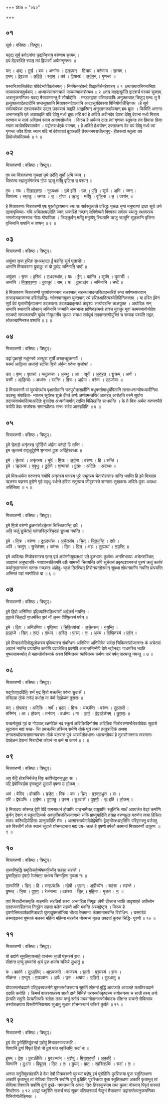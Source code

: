 +++
title = "०६०"

+++


## ०१
सूर्यः। वसिष्ठः। त्रिष्टुप्।

यद॒द्य सू॑र्य॒ ब्रवोऽना॑गा उ॒द्यन्मि॒त्राय॒ वरु॑णाय स॒त्यम् ।  
व॒यं दे॑व॒त्रादि॑ते स्याम॒ तव॑ प्रि॒यासो॑ अर्यमन्गृ॒णन्तः॑ ॥

यत् । अ॒द्य । सू॒र्य॒ । ब्रवः॑ । अना॑गाः । उ॒त्ऽयन् । मि॒त्राय॑ । वरु॑णाय । स॒त्यम् ।  
व॒यम् । दे॒व॒ऽत्रा । अ॒दि॒ते॒ । स्या॒म॒ । तव॑ । प्रि॒यासः॑ । अ॒र्य॒म॒न् । गृ॒णन्तः॑ ॥

यस्यनिःश्वसितंवेदा योवेदेभ्योखिलंजगत् । निर्ममेतमहंवन्दे विद्यातीर्थमहेश्वरम् ॥ १ ॥व्याख्यायनिगमाभिज्ञः पञ्चमस्यचतुर्थकम् । अध्यायंसायणाचार्यः पञ्चमंव्याकरोत्यथ ॥ २ ॥तत्र यदद्यसूर्येति द्वादशर्चं पञ्चमं सूक्तम् अत्रानुक्रमणिका-यदद्य मैत्रावरुणन्तु वै सौर्याद्येति । मण्डलद्रष्टा वसिष्ठऋषिः अनुक्तत्वात् त्रिष्टुप् छन्दः तु वै इत्युक्तत्वादेतदादीनि सप्तसूक्तानि मित्रावरुणदेवत्यानि आद्यासूर्यदेवस्या विनियोगोलैङ्गिकः ।हे सूर्य सर्वस्यप्रेरक एतन्नामकदेव उद्यन् उदयंस्त्वं यद्यदि अद्यास्मिन् अनुष्ठानकालेस्मान् ब्रवः ब्रूयाः । किमिति अनागाः अनागसइति एते अपापाइति यदि देवेषु मध्ये ब्रूयाः तर्हि वयं हे अदिते अदीनदेव देवत्रा देवेषु देवानां मध्ये मित्राय वरुणाय च सत्वं अवितथं स्याम अनागसोभवेम । किञ्च हे अर्यमन् दातः त्वां गृणन्तः स्तुवन्तः तव प्रियासः प्रियाः स्याम त्वत्प्रेमविषयाभवेम । यद्वोत्तरार्धएकं वाक्यम् । हे अदिते हेअर्यमन् उक्तलक्षण देव वयं देवेषु मध्ये त्वां गृणन्तः तवैव प्रियाः स्याम यदि मां देवेष्वपापं ब्रूयास्तर्हि तैरयमनपराधीत्यनुगृ- हीतस्त्वां स्तुत्वा तव प्रियोभवेयमित्यर्थः ॥ १ ॥

## ०२
मित्रावरुणौ। वसिष्ठः। त्रिष्टुप्।

ए॒ष स्य मि॑त्रावरुणा नृ॒चक्षा॑ उ॒भे उदे॑ति॒ सूर्यो॑ अ॒भि ज्मन् ।  
विश्व॑स्य स्था॒तुर्जग॑तश्च गो॒पा ऋ॒जु मर्ते॑षु वृजि॒ना च॒ पश्य॑न् ॥

ए॒षः । स्यः । मि॒त्रा॒व॒रु॒णा॒ । नृ॒ऽचक्षाः॑ । उ॒भे इति॑ । उत् । ए॒ति॒ । सूर्यः॑ । अ॒भि । ज्मन् ।  
विश्व॑स्य । स्था॒तुः । जग॑तः । च॒ । गो॒पाः । ऋ॒जु । मर्ते॑षु । वृ॒जि॒ना । च॒ । पश्य॑न् ॥

हे मित्रावरुणा मित्रावरुणौ एषः पुरतोदृश्यमानः स्यः सः सर्वस्तुत्यत्वे प्रसिद्धः नृचक्षः नृणां मनुष्याणां द्रष्टा सूर्यः उभे द्यावापृथिव्या- वभि अभिलक्ष्यउदेति ज्मन् अन्तरिक्षे गच्छन् सविशेष्यते विश्वस्य सर्वस्य स्थातुः स्थावरस्य जगतोजङ्गमस्यच गोपाः गोपायिता । किङ्कुर्वन् मर्तेषु मनुष्येषु स्थितानि ऋजु ऋजूनि सुकृतानि वृजिना वृजिनानि पापानि च पश्यन् ॥ २ ॥

## ०३
मित्रावरुणौ। वसिष्ठः। त्रिष्टुप्।

अयु॑क्त स॒प्त ह॒रितः॑ स॒धस्था॒द्या ईं॒ वह॑न्ति॒ सूर्यं॑ घृ॒ताचीः॑ ।  
धामा॑नि मित्रावरुणा यु॒वाकुः॒ सं यो यू॒थेव॒ जनि॑मानि॒ चष्टे॑ ॥

अयु॑क्त । स॒प्त । ह॒रितः॑ । स॒धऽस्था॑त् । याः । ई॒म् । वह॑न्ति । सूर्य॑म् । घृ॒ताचीः॑ ।  
धामा॑नि । मि॒त्रा॒व॒रु॒णा॒ । यु॒वाकुः॑ । सम् । यः । यू॒थाऽइ॑व । जनि॑मानि । चष्टे॑ ॥

हे मित्रावरुण मित्रावरुणौ युवयोरगमनाय सधस्थात् सहस्थानादन्तरिक्षादन्तरिक्षे सप्त सर्पणस्वभावान् तत्सङ्ख्याकान्वा हरितोहरिद्व- र्णानश्वानयुक्त युक्तवान् रथे हरितआदित्यस्येतिहिनिरुक्तम् । या हरित ईमेनं सूर्यं देवं घृताचीर्घृताञ्चना उदकवत्यः उदकप्रदाइत्यर्थः तादृश्यः सत्योवहन्ति ताअयुक्त । अथोदितः सन् धामानि स्थानानि लोकान् जनिमानि जन्मानि जन्मभाजः प्राणिनइत्यर्थः तांश्च युवाकुः युवां कामयमानोयोदेवः सञ्चष्टे सम्यक्पश्यति यूथेव गोयूथानीव यूथपाः सयथा सर्वयूथं तदवान्तरगोयुक्तिं च सम्यक् पश्यति तद्वत् लोकान्प्राणिनश्च पश्यति ॥ ३ ॥

## ०४
मित्रावरुणौ। वसिष्ठः। त्रिष्टुप्।

उद्वां॑ पृ॒क्षासो॒ मधु॑मन्तो अस्थु॒रा सूर्यो॑ अरुहच्छु॒क्रमर्णः॑ ।  
यस्मा॑ आदि॒त्या अध्व॑नो॒ रद॑न्ति मि॒त्रो अ॑र्य॒मा वरु॑णः स॒जोषाः॑ ॥

उत् । वा॒म् । पृ॒क्षासः॑ । मधु॑ऽमन्तः । अ॒स्थुः॒ । आ । सूर्यः॑ । अ॒रु॒ह॒त् । शु॒क्रम् । अर्णः॑ ।  
यस्मै॑ । आ॒दि॒त्याः । अध्व॑नः । रद॑न्ति । मि॒त्रः । अ॒र्य॒मा । वरु॑णः । स॒ऽजोषाः॑ ॥

हे मित्रावरुणौ वां युवयोरर्थाय पृक्षासोन्नानि चरुपुरोडाशादीनि मधुमन्तोमाधुर्योपेतानि तत्साधनान्योषध्यादीनिवा उदस्थुः संपादिता- न्यासन् सूर्यश्च शुक्रं दीप्तं अर्णः अर्णवमन्तरिक्षं आरुहत् आरोहति यस्मै सूर्याय तद्गमनार्थमादित्याअदितेः पुत्रादेवा अध्वनोमार्गान् रदन्ति विलिखन्ति साधयन्ति । के ते मित्रः अर्यमा वरुणश्चैते त्रयोपि देवाः सजोषसः समानप्रीतयः सन्तः सदेव आरुहदिति ॥ ४ ॥

## ०५
मित्रावरुणौ। वसिष्ठः। त्रिष्टुप्।

इ॒मे चे॒तारो॒ अनृ॑तस्य॒ भूरे॑र्मि॒त्रो अ॑र्य॒मा वरु॑णो॒ हि सन्ति॑ ।  
इ॒म ऋ॒तस्य॑ वावृधुर्दुरो॒णे श॒ग्मासः॑ पु॒त्रा अदि॑ते॒रद॑ब्धाः ॥

इ॒मे । चे॒तारः॑ । अनृ॑तस्य । भूरेः॑ । मि॒त्रः । अ॒र्य॒मा । वरु॑णः । हि । सन्ति॑ ।  
इ॒मे । ऋ॒तस्य॑ । व॒वृ॒धुः॒ । दु॒रो॒णे । श॒ग्मासः॑ । पु॒त्राः । अदि॑तेः । अद॑ब्धाः ॥

इमे मित्रःअर्यमा वरुणश्च त्रयोपि अनृतस्य पापस्य भूरेः प्रभूतस्य चेतारोहन्तारः सन्ति भवन्ति हि इमे मित्रादय ऋतस्य यज्ञस्य दुरोणे गृहे ववृधुः बर्धन्ते हविषा स्तुत्याच कीदृशास्ते शग्मासः सुखकराः अदितेः पुत्राः अदब्धा अहिंसिताः ॥ ५ ॥

## ०६
मित्रावरुणौ। वसिष्ठः। त्रिष्टुप्।

इ॒मे मि॒त्रो वरु॑णो दू॒ळभा॑सोऽचे॒तसं॑ चिच्चितयन्ति॒ दक्षैः॑ ।  
अपि॒ क्रतुं॑ सु॒चेत॑सं॒ वत॑न्तस्ति॒रश्चि॒दंहः॑ सु॒पथा॑ नयन्ति ॥

इ॒मे । मि॒त्रः । वरु॑णः । दुः॒ऽदभा॑सः । अ॒चे॒तस॑म् । चि॒त् । चि॒त॒य॒न्ति॒ । दक्षैः॑ ।  
अपि॑ । क्रतु॑म् । सु॒चेत॑सम् । वत॑न्तः । ति॒रः । चि॒त् । अंहः॑ । सु॒ऽपथा॑ । न॒य॒न्ति॒ ॥

इमे आदित्याः मित्रोवरुणश्च एतत् द्वयं अर्यम्णोप्युपलक्षणं एते दूळभासः कुर्लभाः अनभिभाव्याः अचेतसञ्चित् अप्रज्ञानं अनुष्ठानवि- षयज्ञानरहितमपि दक्षैः सामर्थ्यैः चितयन्ति अपि सुचेतसं प्रकृष्टज्ञानवन्तं पुरुषं क्रतुं कर्तारं कर्मानुष्ठानवन्तं वतन्तः गच्छन्तः अंहोदु- ष्कृतं तिरश्चित् तिरोनयन्तोस्मान् सुपथा शोभनमार्गेण नयन्ति प्रापयन्ति अभिमतं यज्ञं स्वर्गादिकं वा ॥ ६ ॥

## ०७
मित्रावरुणौ। वसिष्ठः। त्रिष्टुप्।

इ॒मे दि॒वो अनि॑मिषा पृथि॒व्याश्चि॑कि॒त्वांसो॑ अचे॒तसं॑ नयन्ति ।  
प्र॒व्रा॒जे चि॑न्न॒द्यो॑ गा॒धम॑स्ति पा॒रं नो॑ अ॒स्य वि॑ष्पि॒तस्य॑ पर्षन् ॥

इ॒मे । दि॒वः । अनि॑ऽमिषा । पृ॒थि॒व्याः । चि॒कि॒त्वांसः॑ । अ॒चे॒तस॑म् । न॒य॒न्ति॒ ।  
प्र॒ऽव्रा॒जे । चि॒त् । न॒द्यः॑ । गा॒धम् । अ॒स्ति॒ । पा॒रम् । नः॒ । अ॒स्य । वि॒ष्पि॒तस्य॑ । प॒र्ष॒न् ॥

इमे मित्रादयोदिवोद्युलोकस्य पृथिव्याश्च संबन्धिनः अनिमिषा अनिमिषेण सर्वदा चिकित्वांसोजानन्तः कं अचेतसं अज्ञानं नयन्ति प्रापयन्ति कर्माणि प्रव्राजेचित् प्रवणेपि अत्यन्तनिम्नेपि देशे न्द्योनद्याः गाधमस्ति भवति युष्मत्सामर्थ्यात् ते महान्तोनोस्माकं अस्य विष्पितस्य व्यापितस्य कर्मणः पारं पर्षन् पारयन्तु नयन्तु ॥ ७ ॥

## ०८
मित्रावरुणौ। वसिष्ठः। त्रिष्टुप्।

यद्गो॒पाव॒ददि॑तिः॒ शर्म॑ भ॒द्रं मि॒त्रो यच्छ॑न्ति॒ वरु॑णः सु॒दासे॑ ।  
तस्मि॒न्ना तो॒कं तन॑यं॒ दधा॑ना॒ मा क॑र्म देव॒हेळ॑नं तुरासः ॥

यत् । गो॒पाव॑त् । अदि॑तिः । शर्म॑ । भ॒द्रम् । मि॒त्रः । यच्छ॑न्ति । वरु॑णः । सु॒ऽदासे॑ ।  
तस्मि॑न् । आ । तो॒कम् । तन॑यम् । दधा॑नाः । मा । क॒र्म॒ । दे॒व॒ऽहेळ॑नम् । तु॒रा॒सः॒ ॥

यच्छर्मसुखं गृहं वा गोपावत् रक्षणोपेतं भद्रं स्तुत्यं अदितिरदिनोर्यमा अदितिवा मित्रोवरुणश्चैतेत्रयोदेवाः सुदासे सुदानाय मह्यं यच्छ- न्ति प्रयच्छन्ति तस्मिन् शर्मणि तोकं पुत्रं तनयं तत्पुत्रादिकं अथवा तनयशब्दोपत्यसामान्यवचनः तोकं बलवन्तं पुत्रं आसर्वतोदधानाः धारयन्तोवयं हे तुरासोगमनाय त्वरमाणाः देवहेळनं देवानां मित्रादीनां कोपनं मा कर्म मा कार्ष्म ॥ ८ ॥

## ०९
मित्रावरुणौ। वसिष्ठः। त्रिष्टुप्।

अव॒ वेदिं॒ होत्रा॑भिर्यजेत॒ रिपः॒ काश्चि॑द्वरुण॒ध्रुतः॒ सः ।  
परि॒ द्वेषो॑भिरर्य॒मा वृ॑णक्तू॒रुं सु॒दासे॑ वृषणा उ लो॒कम् ॥

अव॑ । वेदि॑म् । होत्रा॑भिः । य॒जे॒त॒ । रिपः॑ । काः । चि॒त् । व॒रु॒ण॒ऽध्रुतः॑ । सः ।  
परि॑ । द्वेषः॑ऽभिः । अ॒र्य॒मा । वृ॒ण॒क्तु॒ । उ॒रुम् । सु॒ऽदासे॑ । वृ॒ष॒णौ॒ । ऊं॒ इति॑ । लो॒कम् ॥

हे मित्रादयः सोस्मत् द्वेषी वेदिं यागसाधनं होत्राभिः वाङ्नामैतत् वाग्रूपाभिः स्तुतिभिः सार्धं अवयजेत वेद्यां कर्माणि कुर्वन् देवान् न स्तुयादित्यर्थः अवपूर्वोयजतिस्त्यागार्थः सकिं प्राप्नुयादिति तत्राह वरुणध्रुतः वरुणेन त्वया हिंसितः सकाः कश्चिद्रिपोहिंसाः प्राप्नुयादिति शेषः । अस्मांस्त्वर्यमादेवोद्वेषोभिः द्वेष्टृभीरक्षःप्रभृतिभिः परिवृणक्तु वर्जयतु उरुं विस्तीर्णं लोकं स्थानं सुदासे शोभनदानाय मह्यं प्रय- च्छतं हे वृषणौ वर्षकौ कामानां मित्रावरुणौ उःपूरणः ॥ ९ ॥

## १०
मित्रावरुणौ। वसिष्ठः। त्रिष्टुप्।

स॒स्वश्चि॒द्धि समृ॑तिस्त्वे॒ष्ये॑षामपी॒च्ये॑न॒ सह॑सा॒ सह॑न्ते ।  
यु॒ष्मद्भि॒या वृ॑षणो॒ रेज॑माना॒ दक्ष॑स्य चिन्महि॒ना मृ॒ळता॑ नः ॥

स॒स्वरिति॑ । चि॒त् । हि । सम्ऽऋ॑तिः । त्वे॒षी । ए॒षा॒म् । अ॒पी॒च्ये॑न । सह॑सा । सह॑न्ते ।  
यु॒ष्मत् । भि॒या । वृ॒ष॒णः॒ । रेज॑मानाः । दक्ष॑स्य । चि॒त् । म॒हि॒ना । मृ॒ळत॑ । नः॒ ॥

एषां मित्रादीनांसमृतिः सङ्गतिः संहतिर्वा सस्वः अन्तार्हिता निगूढा त्वेषी दीप्ताच भवति तादृशाएते अपीच्येन एतदप्यन्तर्हितनाम निगूढेन सहसा बलेन सहन्ते अभि भवन्ति अस्मद्वेष्टृन् । किञ्च हे वृषणोभिमतवर्षकामित्रादयो युष्मद्युषमत्तोभिया भीत्या रेजमानाः कंपमानाभवन्ति विरोधिनः । यस्मादेवं तस्माद्दक्षस्य युष्माकं बलस्य महिना महिम्ना महत्त्वेन नोस्मभ्यं मृळत उपदयां कुरुत चिद्धि- पूरणौ ॥ १० ॥

## ११
मित्रावरुणौ। वसिष्ठः। त्रिष्टुप्।

यो ब्रह्म॑णे सुम॒तिमा॒यजा॑ते॒ वाज॑स्य सा॒तौ प॑र॒मस्य॑ रा॒यः ।  
सीक्ष॑न्त म॒न्युं म॒घवा॑नो अ॒र्य उ॒रु क्षया॑य चक्रिरे सु॒धातु॑ ॥

यः । ब्रह्म॑णे । सु॒ऽम॒तिम् । आ॒ऽयजा॑ते । वाज॑स्य । सा॒तौ । प॒र॒मस्य॑ । रा॒यः ।  
सीक्ष॑न्त । म॒न्युम् । म॒घऽवा॑नः । अ॒र्यः । उ॒रु । क्षया॑य । च॒क्रि॒रे॒ । सु॒ऽधातु॑ ॥

योयजमानोब्रह्मणे परिवृढस्वकर्मणे युष्मत्स्तोत्ररूपाय सुमतिं शोभनां बुद्धिं आयजाते आयजते यजतिरत्रदाने ददाति करोति । किमर्थं वाजस्यान्नस्य सातौ दाने निमित्ते परमस्योत्कृष्टस्य रायोधनस्य च सातौ तस्य् अर्यः ईरयति स्तुतीः प्रेरयतीत्यरिः स्तोता तस्य मन्युं स्तोत्रं मघवानोदानवन्तोर्यमादयः सीक्षन्त सचन्ते सेवित्वाच तस्योरुक्षयाय विस्तीर्णनिवासाय सुधातु सुधाम शोभनस्थानं चक्रिरे कुर्वते ॥ ११ ॥

## १२
मित्रावरुणौ। वसिष्ठः। त्रिष्टुप्।

इ॒यं दे॑व पु॒रोहि॑तिर्यु॒वभ्यां॑ य॒ज्ञेषु॑ मित्रावरुणावकारि ।  
विश्वा॑नि दु॒र्गा पि॑पृतं ति॒रो नो॑ यू॒यं पा॑त स्व॒स्तिभिः॒ सदा॑ नः ॥

इ॒यम् । दे॒वा॒ । पु॒रःऽहि॑तिः । यु॒वऽभ्या॑म् । य॒ज्ञेषु॑ । मि॒त्रा॒व॒रु॒णौ॒ । अ॒का॒रि॒ ।  
विश्वा॑नि । दुः॒ऽगा । पि॒पृ॒त॒म् । ति॒रः । नः॒ । यू॒यम् । पा॒त॒ । स्व॒स्तिऽभिः॑ । सदा॑ । नः॒ ॥

अनया स्तुतिमुपसंहरति हे देवा देवौ मित्रावरुणौ युवभ्यां यज्ञेषु इयं पुरोहितिः पुरस्क्रिया पूजा स्तुतिलक्षणा अकारि कृताभूत् तां सेवित्वा विश्वानि सर्वाणि दुर्गा दुःहितिः पुरस्क्रिया पूजा स्तुतिलक्षणा अकारि कृताभूत् तां सेवित्वा विश्वानि सर्वाणि दुर्गा दुःखे- नगन्तव्यानि आपदः तिरः तिरस्कुरुतम तथा कुत्वा नोस्मान् पिपृतं पारयतं शिष्टोगतः ॥ १२ ॥उद्वां चक्षुरिति सप्तर्चं षष्ठं सूक्तं वसिष्ठस्यार्षं त्रैष्टुभं मैत्रावरुणं उद्वांसप्तेत्यनुक्रमणिका विनियोगोलैङ्गिकः ।